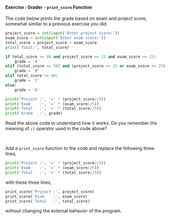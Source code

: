 #### Exercise : Grader - `print_score` Function

The code below prints the grade based on exam and project score, somewhat similar to <trigger trigger="click" for="modal:printScoreFunction-gradeAnalyzer">a previous exercise you did</trigger>.
```python
project_score = int(input('Enter project score:'))
exam_score = int(input('Enter exam score:'))
total_score = project_score + exam_score
print('Total:', total_score)

if total_score >= 60 and project_score >= 25 and exam_score >= 25:
    grade = 'A'
elif (total_score >= 50) and (project_score >= 25 or exam_score >= 25):
    grade = 'B'
elif total_score >= 40:
    grade = 'C'
else:
    grade = 'D'

print('Project :', '=' * (project_score//5))
print('Exam    :', '=' * (exam_score//5))
print('Total   :', '=' * (total_score//5))
print('Grade   :', grade)
```
Read the above code to understand how it works. Do you remember <trigger trigger="click" for="printScoreFunction-operators">the meaning of `//` operator</trigger> used in the code above?

<modal large title="%%Programming Basics » Expressions, Data Types, Variables »%%" id="printScoreFunction-operators">
  <include src="../operators/text.md"/>
</modal>

Add a `print_score` function to the code and replace the following three lines,
  
```python
print('Project :', '=' * (project_score//5))
print('Exam    :', '=' * (exam_score//5))
print('Total   :', '=' * (total_score//5))
```

with these three lines,
  
```python
print_score('Project :', project_score)
print_score('Exam    :', exam_score)
print_score('Total   :', total_score)
```
without changing the external behavior of the program.

<modal large title="" id="modal:printScoreFunction-gradeAnalyzer">
  <include src="../if/e-grades.md"/>
</modal>